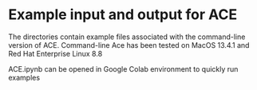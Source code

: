 # Example input and output for ACE

The directories contain example files associated with the command-line version of ACE.
Command-line Ace has been tested on MacOS 13.4.1 and Red Hat Enterprise Linux 8.8

ACE.ipynb can be opened in Google Colab environment to quickly run examples
